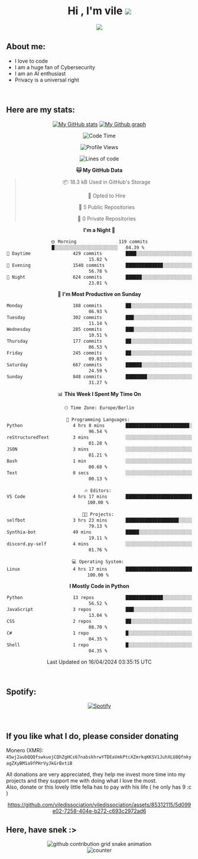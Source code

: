 <h1 align="center">Hi , I'm vile <img src="https://media.giphy.com/media/hvRJCLFzcasrR4ia7z/giphy.gif" width="35"></h1>
<p align="center">
  <a href="https://github.com/viledissociation"><img src="https://readme-typing-svg.demolab.com?font=Roboto+Mono&weight=300&size=28&duration=4000&pause=100&color=C109F7&center=true&vCenter=true&width=580&height=127&lines=I'm+a+programmer;I'm+an+AI+enthusiast;I'm+a+big+fan+of+Neural+Networks;I'm+interested+in+Computer+Science;I+love+Cybersecurity;By+the+way+I+use+Arch+%F0%9F%92%80"></a>
</p>

## About me:

- I love to code
- I am a huge fan of Cybersecurity
- I am an AI enthusiast
- Privacy is a universal right

<br>

## Here are my stats:

<div align="center">
    
 [![My GitHub stats](https://github-readme-stats.vercel.app/api?username=vilev0&count_private=true&show_icons=true&theme=radical)](https://github.com/vilev0)
 [![My Github graph](http://github-profile-summary-cards.vercel.app/api/cards/profile-details?username=vilev0&theme=radical)](https://github.com/vilev0)

<!--START_SECTION:waka-->
![Code Time](http://img.shields.io/badge/Code%20Time-278%20hrs%206%20mins-blue)

![Profile Views](http://img.shields.io/badge/Profile%20Views-0-blue)

![Lines of code](https://img.shields.io/badge/From%20Hello%20World%20I%27ve%20Written-174.0%20thousand%20lines%20of%20code-blue)

**🐱 My GitHub Data** 

> 📦 18.3 kB Used in GitHub's Storage 
 > 
> 💼 Opted to Hire
 > 
> 📜 5 Public Repositories 
 > 
> 🔑 0 Private Repositories 
 > 
**I'm a Night 🦉** 

```text
🌞 Morning                119 commits         █░░░░░░░░░░░░░░░░░░░░░░░░   04.39 % 
🌆 Daytime                429 commits         ████░░░░░░░░░░░░░░░░░░░░░   15.82 % 
🌃 Evening                1540 commits        ██████████████░░░░░░░░░░░   56.78 % 
🌙 Night                  624 commits         ██████░░░░░░░░░░░░░░░░░░░   23.01 % 
```
📅 **I'm Most Productive on Sunday** 

```text
Monday                   188 commits         ██░░░░░░░░░░░░░░░░░░░░░░░   06.93 % 
Tuesday                  302 commits         ███░░░░░░░░░░░░░░░░░░░░░░   11.14 % 
Wednesday                285 commits         ███░░░░░░░░░░░░░░░░░░░░░░   10.51 % 
Thursday                 177 commits         ██░░░░░░░░░░░░░░░░░░░░░░░   06.53 % 
Friday                   245 commits         ██░░░░░░░░░░░░░░░░░░░░░░░   09.03 % 
Saturday                 667 commits         ██████░░░░░░░░░░░░░░░░░░░   24.59 % 
Sunday                   848 commits         ████████░░░░░░░░░░░░░░░░░   31.27 % 
```


📊 **This Week I Spent My Time On** 

```text
🕑︎ Time Zone: Europe/Berlin

💬 Programming Languages: 
Python                   4 hrs 8 mins        ████████████████████████░   96.54 % 
reStructuredText         3 mins              ░░░░░░░░░░░░░░░░░░░░░░░░░   01.28 % 
JSON                     3 mins              ░░░░░░░░░░░░░░░░░░░░░░░░░   01.21 % 
Bash                     1 min               ░░░░░░░░░░░░░░░░░░░░░░░░░   00.68 % 
Text                     0 secs              ░░░░░░░░░░░░░░░░░░░░░░░░░   00.13 % 

🔥 Editors: 
VS Code                  4 hrs 17 mins       █████████████████████████   100.00 % 

🐱‍💻 Projects: 
selfbot                  3 hrs 23 mins       ████████████████████░░░░░   79.13 % 
Synthia-bot              49 mins             █████░░░░░░░░░░░░░░░░░░░░   19.11 % 
discord.py-self          4 mins              ░░░░░░░░░░░░░░░░░░░░░░░░░   01.76 % 

💻 Operating System: 
Linux                    4 hrs 17 mins       █████████████████████████   100.00 % 
```

**I Mostly Code in Python** 

```text
Python                   13 repos            ██████████████░░░░░░░░░░░   56.52 % 
JavaScript               3 repos             ███░░░░░░░░░░░░░░░░░░░░░░   13.04 % 
CSS                      2 repos             ██░░░░░░░░░░░░░░░░░░░░░░░   08.70 % 
C#                       1 repo              █░░░░░░░░░░░░░░░░░░░░░░░░   04.35 % 
Shell                    1 repo              █░░░░░░░░░░░░░░░░░░░░░░░░   04.35 % 
```




 Last Updated on 16/04/2024 03:35:15 UTC
<!--END_SECTION:waka-->
</div>
<br>

## Spotify:

<div align="center">

[![Spotify](https://whois-hoeless.vercel.app/api/spotify?background_color=0d1117&border_color=090d13)](https://open.spotify.com/user/heanchenhorst)
</div>

<br>

## If you like what I do, please consider donating

Monero (XMR): ```45wj2aubQQQfswkuojCQhZgHCs67nabskhrwYTDEaVmkPtcXZmrkqKKSV1JuhXLU8QfnkyagZXyBM1a9fPHrVyJkGrBxtiB```

All donations are very appreciated, they help me invest more time into my projects and they support me with doing what I love the most.  
Also, donate or this lovely little fella has to pay with his life (  he only has 9 :c  )

<div align="center">


https://github.com/viledissociation/viledissociation/assets/85312115/5d099e02-7258-404e-b272-c693c2972ad6


</div>

## Here, have snek :>
<div align="center">
<picture>
  <source media="(prefers-color-scheme: dark)" srcset="https://raw.githubusercontent.com/vilev0/vilev0/output/github-contribution-grid-snake-dark.svg">
  <source media="(prefers-color-scheme: light)" srcset="https://raw.githubusercontent.com/vilev0/vilev0/output/github-contribution-grid-snake.svg">
  <img alt="github contribution grid snake animation" src="https://raw.githubusercontent.com/vilev0/vilev0/output/github-contribution-grid-snake.svg">
</div>

<div align="center">
  <img src="https://moe-counter.glitch.me/get/@hoeless_count?theme=rule34" alt="counter" />
</div>
